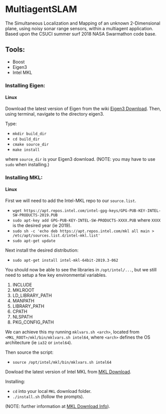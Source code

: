 # MultiagentSLAM
The Simultaneous Localization and Mapping of an unknown 2-Dimensional plane, using  noisy sonar range sensors, within a multiagent application. Based upon the CSUCI summer surf 2018 NASA Swarmathon code base.

## Tools:
- Boost
- Eigen3
- Intel MKL

### Installing Eigen: 
#### Linux

Download the latest version of Eigen from the wiki [Eigen3 Download](http://eigen.tuxfamily.org/index.php?title=Main_Page#Download). Then, using terminal, navigate to the directory eigen3. 

Type:
- `mkdir build_dir`
- `cd build_dir`
- `cmake source_dir`  
- `make install`

where `source_dir` is your Eigen3 download. (NOTE: you may have to use `sudo` when installing.)

### Installing MKL: 
#### Linux
First we will need to add the Intel-MKL repo to our `source.list`. 
- `wget https://apt.repos.intel.com/intel-gpg-keys/GPG-PUB-KEY-INTEL-SW-PRODUCTS-2019.PUB`
- `sudo apt-key add GPG-PUB-KEY-INTEL-SW-PRODUCTS-XXXX.PUB` where `XXXX` is the desired year (ie 2019).
- `sudo sh -c 'echo deb https://apt.repos.intel.com/mkl all main > /etc/apt/sources.list.d/intel-mkl.list'`
- `sudo apt-get update`

Next install the desired distribution:
- `sudo apt-get install intel-mkl-64bit-2019.3-062 ` 

You should now be able to see the libraries in `/opt/intel/...`, but we still need to setup a few key environmental variables.
1. INCLUDE 
2. MKLROOT
3. LD_LIBRARY_PATH
4. MANPATH
5. LIBRARY_PATH
6. CPATH
7. NLSPATH
8. PKG_CONFIG_PATH

We can achieve this my running `mklvars.sh <arch>`, located from `<MKL_ROOT>/mkl/bin/mklvars.sh intel64`, where `<arch>` defines the OS architecture (ie `ia32` or `intel64`).

Then source the script:
- `source /opt/intel/mkl/bin/mklvars.sh intel64`


Dowload the latest version of Intel MKL from [MKL Download](https://software.intel.com/en-us/mkl/choose-download/linux).

Installing:
- `cd` into your local `MKL` download folder.
- `./install.sh` (follow the prompts).

(NOTE: further information at [MKL Download Info](http://sep.stanford.edu/sep/claudio/Research/Prst_ExpRefl/ShtPSPI/intel/mkl/10.0.3.020/doc/Install.txt)).



